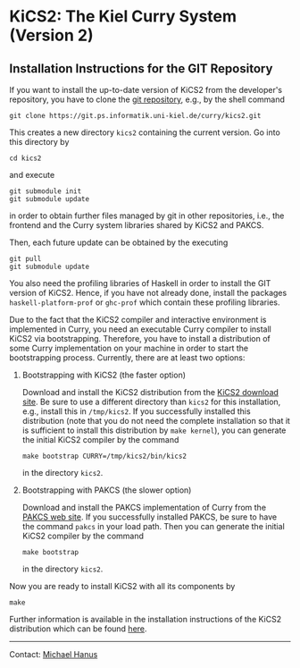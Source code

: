 KiCS2: The Kiel Curry System (Version 2)
========================================

Installation Instructions for the GIT Repository
------------------------------------------------

If you want to install the up-to-date version of KiCS2
from the developer's repository, you have to clone the
[git repository](https://git-ps.informatik.uni-kiel.de/curry/kics2),
e.g., by the shell command

    git clone https://git.ps.informatik.uni-kiel.de/curry/kics2.git

This creates a new directory `kics2` containing the current version.
Go into this directory by

    cd kics2

and execute

    git submodule init
    git submodule update

in order to obtain further files managed by git in other repositories,
i.e., the frontend and the Curry system libraries shared by KiCS2 and PAKCS.

Then, each future update can be obtained by the executing

    git pull
    git submodule update

You also need the profiling libraries of Haskell in order to
install the GIT version of KiCS2. Hence, if you have not already done,
install the packages `haskell-platform-prof` or `ghc-prof`
which contain these profiling libraries.

Due to the fact that the KiCS2 compiler and interactive environment
is implemented in Curry, you need an executable Curry compiler
to install KiCS2 via bootstrapping.
Therefore, you have to install a distribution of some Curry
implementation on your machine in order to start the
bootstrapping process.
Currently, there are at least two options:

 1. Bootstrapping with KiCS2 (the faster option)

    Download and install the KiCS2 distribution from the
    [KiCS2 download site](http://www-ps.informatik.uni-kiel.de/kics2/download.html).
    Be sure to use a different directory than `kics2` for this installation,
    e.g., install this in `/tmp/kics2`.
    If you successfully installed this distribution (note that you do not
    need the complete installation so that it is sufficient to install
    this distribution by `make kernel`), you can generate the initial
    KiCS2 compiler by the command

        make bootstrap CURRY=/tmp/kics2/bin/kics2

    in the directory `kics2`.

 2. Bootstrapping with PAKCS (the slower option)

    Download and install the PAKCS implementation of Curry from the
    [PAKCS web site](http://www.informatik.uni-kiel.de/~pakcs).
    If you successfully installed PAKCS, be sure to have the command
    `pakcs` in your load path. Then you can generate the initial
    KiCS2 compiler by the command

        make bootstrap

    in the directory `kics2`.

Now you are ready to install KiCS2 with all its components by

    make

Further information is available in the installation instructions
of the KiCS2 distribution which can be found
[here](http://www-ps.informatik.uni-kiel.de/kics2/download/INSTALL.html).

-------------------------------------------------------------

Contact: [Michael Hanus](http://www.informatik.uni-kiel.de/~mh/)
